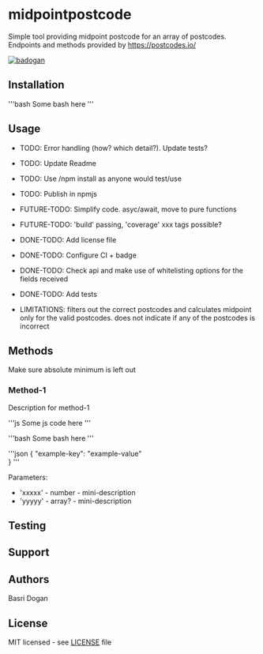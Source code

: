 # midpointpostcode

Simple tool providing midpoint postcode for an array of postcodes.
Endpoints and methods provided by https://postcodes.io/

[![badogan](https://circleci.com/gh/badogan/midpoint-postcode.svg?style=shield)](https://app.circleci.com/pipelines/github/badogan/midpoint-postcode)

## Installation

'''bash
Some bash here
'''

## Usage

- TODO: Error handling (how? which detail?). Update tests?
- TODO: Update Readme
- TODO: Use /npm install as anyone would test/use
- TODO: Publish in npmjs
- FUTURE-TODO: Simplify code. asyc/await, move to pure functions
- FUTURE-TODO: 'build' passing, 'coverage' xxx tags possible?
- DONE-TODO: Add license file
- DONE-TODO: Configure CI + badge
- DONE-TODO: Check api and make use of whitelisting options for the fields received
- DONE-TODO: Add tests


- LIMITATIONS: filters out the correct postcodes and calculates midpoint only for the valid postcodes. does not indicate if any of the postcodes is incorrect

## Methods

Make sure absolute minimum is left out

### Method-1

Description for method-1

'''js
Some js code here
'''

'''bash
Some bash here
'''

'''json
{
"example-key": "example-value"  
 }
'''

Parameters:

- 'xxxxx' - number - mini-description
- 'yyyyy' - array? - mini-description

## Testing

## Support

## Authors

Basri Dogan

## License

MIT licensed - see [LICENSE](LICENSE) file
